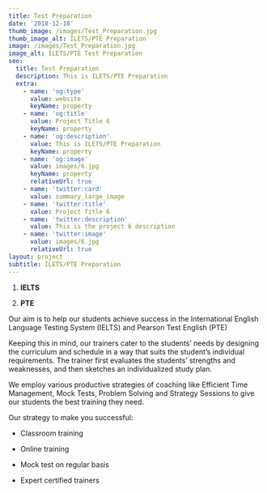 ```yaml
---
title: Test Preparation
date: '2018-12-18'
thumb_image: /images/Test_Preparation.jpg
thumb_image_alt: ILETS/PTE Preparation
image: /images/Test_Preparation.jpg
image_alt: ILETS/PTE Test Preparation
seo:
  title: Test Preparation
  description: This is ILETS/PTE Preparation
  extra:
    - name: 'og:type'
      value: website
      keyName: property
    - name: 'og:title'
      value: Project Title 6
      keyName: property
    - name: 'og:description'
      value: This is ILETS/PTE Preparation
      keyName: property
    - name: 'og:image'
      value: images/6.jpg
      keyName: property
      relativeUrl: true
    - name: 'twitter:card'
      value: summary_large_image
    - name: 'twitter:title'
      value: Project Title 6
    - name: 'twitter:description'
      value: This is the project 6 description
    - name: 'twitter:image'
      value: images/6.jpg
      relativeUrl: true
layout: project
subtitle: ILETS/PTE Preparation
---
```

1.  **IELTS**

2.  **PTE**

Our aim is to help our students achieve success in the International English Language Testing System (IELTS) and Pearson Test English (PTE)

Keeping this in mind, our trainers cater to the students’ needs by designing the curriculum and schedule in a way that suits the student’s individual requirements. The trainer first evaluates the students’ strengths and weaknesses, and then sketches an individualized study plan.

We employ various productive strategies of coaching like Efficient Time Management, Mock Tests, Problem Solving and Strategy Sessions to give our students the best training they need.

Our strategy to make you successful:

*   Classroom training

*   Online training

*   Mock test on regular basis

*   Expert certified trainers


